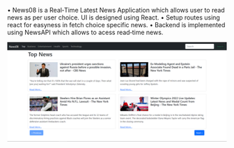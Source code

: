 • News08 is a Real‑Time Latest News Application which allows user to read news as per user choice. UI is designed using React.
• Setup routes using react for easyness in fetch choice specific news.
• Backend is implemented using NewsAPI which allows to acess read‑time news.

<img src='./news08.png' >
